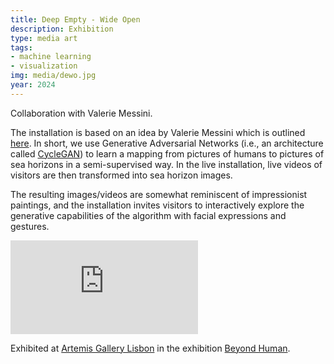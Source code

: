 ```yaml
---
title: Deep Empty - Wide Open
description: Exhibition
type: media art
tags:
- machine learning
- visualization
img: media/dewo.jpg
year: 2024
---
```


Collaboration with Valerie Messini.

The installation is based on an idea by Valerie Messini which is outlined [here](https://www.researchcatalogue.net/view/1942520/1942434?c=0). In short, we use Generative Adversarial Networks (i.e., an architecture called [CycleGAN](https://junyanz.github.io/CycleGAN/)) to learn a mapping from pictures of humans to pictures of sea horizons in a semi-supervised way. In the live installation, live videos of visitors are then transformed into sea horizon images.

The resulting images/videos are somewhat reminiscent of impressionist paintings, and the installation invites visitors to interactively explore the generative capabilities of the algorithm with facial expressions and gestures.

<div class="video-container">
<iframe class="video" src="https://www.youtube.com/embed/sANmhNoloiI?si=ft4-K50rsF2Jaz6j" title="YouTube video player" frameborder="0" allow="accelerometer; autoplay; clipboard-write; encrypted-media; gyroscope; picture-in-picture; web-share" allowfullscreen></iframe>
</div>


Exhibited at [Artemis Gallery Lisbon](https://www.artemis-gallery.net/) in the exhibition [Beyond Human](https://www.artemis-gallery.net/exhibition/beyond-human/). 

<!-- As a side note: I was not credited by the gallery (because I joined the project after it was initially pitched). This is unfortunate, but an important learning for me. -->